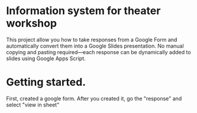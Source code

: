 # Information system for theater workshop 

This project allow you how to take responses from a Google Form and automatically convert them into a Google Slides presentation. No manual copying and pasting required—each response can be dynamically added to slides using Google Apps Script.

# Getting started.

First, created a google form. After you created it, go the "response" and select "view in sheet"
